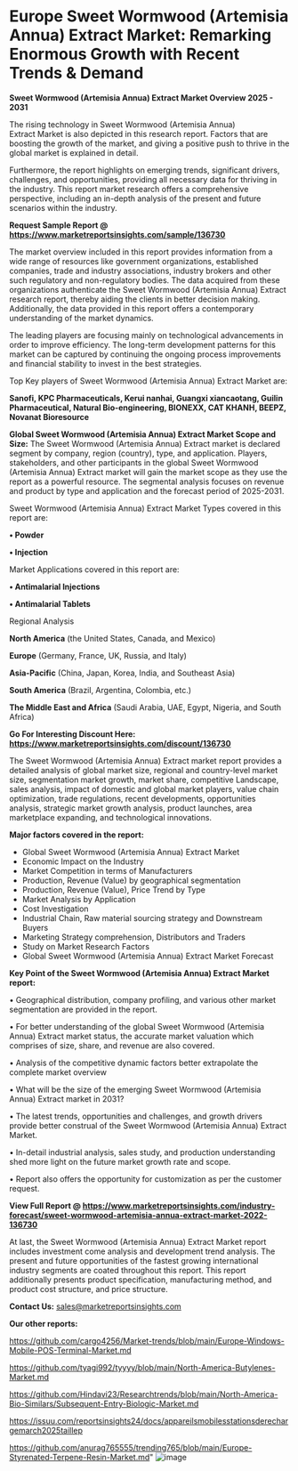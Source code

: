 # Europe Sweet Wormwood (Artemisia Annua) Extract Market: Remarking Enormous Growth with Recent Trends & Demand

<Strong> Sweet Wormwood (Artemisia Annua) Extract Market Overview 2025 - 2031</strong>

The rising technology in Sweet Wormwood (Artemisia Annua) Extract Market is also depicted in this research report. Factors that are boosting the growth of the market, and giving a positive push to thrive in the global market is explained in detail.

Furthermore, the report highlights on emerging trends, significant drivers, challenges, and opportunities, providing all necessary data for thriving in the industry. This report market research offers a comprehensive perspective, including an in-depth analysis of the present and future scenarios within the industry.

<strong>Request Sample Report @ <a href=https://www.marketreportsinsights.com/sample/136730>https://www.marketreportsinsights.com/sample/136730</a></strong>

The market overview included in this report provides information from a wide range of resources like government organizations, established companies, trade and industry associations, industry brokers and other such regulatory and non-regulatory bodies. The data acquired from these organizations authenticate the Sweet Wormwood (Artemisia Annua) Extract research report, thereby aiding the clients in better decision making. Additionally, the data provided in this report offers a contemporary understanding of the market dynamics.

The leading players are focusing mainly on technological advancements in order to improve efficiency. The long-term development patterns for this market can be captured by continuing the ongoing process improvements and financial stability to invest in the best strategies.

Top Key players of Sweet Wormwood (Artemisia Annua) Extract Market are:

<strong>Sanofi, KPC Pharmaceuticals, Kerui nanhai, Guangxi xiancaotang, Guilin Pharmaceutical, Natural Bio-engineering, BIONEXX, CAT KHANH, BEEPZ, Novanat Bioresource</strong>

<strong><b>Global Sweet Wormwood (Artemisia Annua) Extract Market Scope and Size:</b></strong>
The Sweet Wormwood (Artemisia Annua) Extract market is declared segment by company, region (country), type, and application. Players, stakeholders, and other participants in the global Sweet Wormwood (Artemisia Annua) Extract market will gain the market scope as they use the report as a powerful resource. The segmental analysis focuses on revenue and product by type and application and the forecast period of 2025-2031.

Sweet Wormwood (Artemisia Annua) Extract Market Types covered in this report are:

<strong>• Powder

• Injection</strong>

Market Applications covered in this report are:

<strong>• Antimalarial Injections

• Antimalarial Tablets</strong> 

Regional Analysis

<strong>North America</strong> (the United States, Canada, and Mexico)

<strong>Europe</strong> (Germany, France, UK, Russia, and Italy)

<strong>Asia-Pacific</strong> (China, Japan, Korea, India, and Southeast Asia)

<strong>South America</strong> (Brazil, Argentina, Colombia, etc.)

<strong>The Middle East and Africa</strong> (Saudi Arabia, UAE, Egypt, Nigeria, and South Africa)

<strong>Go For Interesting Discount Here: <a href=https://www.marketreportsinsights.com/discount/136730>https://www.marketreportsinsights.com/discount/136730</a></strong>

The Sweet Wormwood (Artemisia Annua) Extract market report provides a detailed analysis of global market size, regional and country-level market size, segmentation market growth, market share, competitive Landscape, sales analysis, impact of domestic and global market players, value chain optimization, trade regulations, recent developments, opportunities analysis, strategic market growth analysis, product launches, area marketplace expanding, and technological innovations.

<strong><b>Major factors covered in the report:</b></strong>
<ul>
  <li>Global Sweet Wormwood (Artemisia Annua) Extract Market </li>
  <li>Economic Impact on the Industry</li>
  <li>Market Competition in terms of Manufacturers</li>
  <li>Production, Revenue (Value) by geographical segmentation</li>
  <li>Production, Revenue (Value), Price Trend by Type</li>
  <li>Market Analysis by Application</li>
  <li>Cost Investigation</li>
  <li>Industrial Chain, Raw material sourcing strategy and Downstream Buyers</li>
  <li>Marketing Strategy comprehension, Distributors and Traders</li>
  <li>Study on Market Research Factors</li>
  <li>Global Sweet Wormwood (Artemisia Annua) Extract Market Forecast</li>
</ul>

<strong><b>Key Point of the Sweet Wormwood (Artemisia Annua) Extract Market report:</b></strong>

• Geographical distribution, company profiling, and various other market segmentation are provided in the report.

• For better understanding of the global Sweet Wormwood (Artemisia Annua) Extract market status, the accurate market valuation which comprises of size, share, and revenue are also covered.

• Analysis of the competitive dynamic factors better extrapolate the complete market overview

• What will be the size of the emerging Sweet Wormwood (Artemisia Annua) Extract market in 2031?

• The latest trends, opportunities and challenges, and growth drivers provide better construal of the Sweet Wormwood (Artemisia Annua) Extract Market.

• In-detail industrial analysis, sales study, and production understanding shed more light on the future market growth rate and scope.

• Report also offers the opportunity for customization as per the customer request.

<strong><b>View Full Report @ <a href=https://www.marketreportsinsights.com/industry-forecast/sweet-wormwood-artemisia-annua-extract-market-2022-136730>https://www.marketreportsinsights.com/industry-forecast/sweet-wormwood-artemisia-annua-extract-market-2022-136730</a></b></strong>


At last, the Sweet Wormwood (Artemisia Annua) Extract Market report includes investment come analysis and development trend analysis. The present and future opportunities of the fastest growing international industry segments are coated throughout this report. This report additionally presents product specification, manufacturing method, and product cost structure, and price structure.

<strong>Contact Us:</strong>
sales@marketreportsinsights.com

<strong>Our other reports:</strong>

<a href=https://github.com/cargo4256/Market-trends/blob/main/Europe-Windows-Mobile-POS-Terminal-Market.md>https://github.com/cargo4256/Market-trends/blob/main/Europe-Windows-Mobile-POS-Terminal-Market.md</a>

<a href=https://github.com/tyagi992/tyyyy/blob/main/North-America-Butylenes-Market.md>https://github.com/tyagi992/tyyyy/blob/main/North-America-Butylenes-Market.md</a>

<a href=https://github.com/Hindavi23/Researchtrends/blob/main/North-America-Bio-Similars/Subsequent-Entry-Biologic-Market.md>https://github.com/Hindavi23/Researchtrends/blob/main/North-America-Bio-Similars/Subsequent-Entry-Biologic-Market.md</a>

<a href=https://issuu.com/reportsinsights24/docs/appareilsmobilesstationsderechargemarch2025taillep>https://issuu.com/reportsinsights24/docs/appareilsmobilesstationsderechargemarch2025taillep</a>

<a href=https://github.com/anurag765555/trending765/blob/main/Europe-Styrenated-Terpene-Resin-Market.md>https://github.com/anurag765555/trending765/blob/main/Europe-Styrenated-Terpene-Resin-Market.md</a>"
![image](https://github.com/user-attachments/assets/9efda4e2-dfa4-49df-8ef2-2dcbeac3a094)
